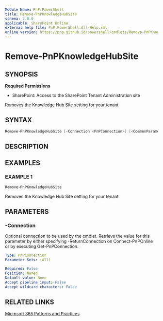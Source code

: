 ```yaml
---
Module Name: PnP.PowerShell
title: Remove-PnPKnowledgeHubSite
schema: 2.0.0
applicable: SharePoint Online
external help file: PnP.PowerShell.dll-Help.xml
online version: https://pnp.github.io/powershell/cmdlets/Remove-PnPKnowledgeHubSite.html
---
```

 
# Remove-PnPKnowledgeHubSite

## SYNOPSIS

**Required Permissions**

* SharePoint: Access to the SharePoint Tenant Administration site

Removes the Knowledge Hub Site setting for your tenant

## SYNTAX

```powershell
Remove-PnPKnowledgeHubSite [-Connection <PnPConnection>] [<CommonParameters>]
```

## DESCRIPTION

## EXAMPLES

### EXAMPLE 1
```powershell
Remove-PnPKnowledgeHubSite
```

Removes the Knowledge Hub Site setting for your tenant

## PARAMETERS

### -Connection
Optional connection to be used by the cmdlet. Retrieve the value for this parameter by either specifying -ReturnConnection on Connect-PnPOnline or by executing Get-PnPConnection.

```yaml
Type: PnPConnection
Parameter Sets: (All)

Required: False
Position: Named
Default value: None
Accept pipeline input: False
Accept wildcard characters: False
```

## RELATED LINKS

[Microsoft 365 Patterns and Practices](https://aka.ms/m365pnp)


